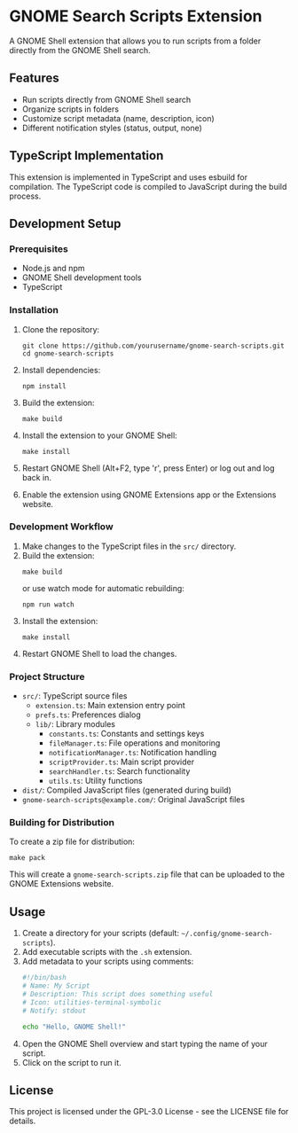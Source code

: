 # GNOME Search Scripts Extension

A GNOME Shell extension that allows you to run scripts from a folder directly from the GNOME Shell search.

## Features

- Run scripts directly from GNOME Shell search
- Organize scripts in folders
- Customize script metadata (name, description, icon)
- Different notification styles (status, output, none)

## TypeScript Implementation

This extension is implemented in TypeScript and uses esbuild for compilation. The TypeScript code is compiled to JavaScript during the build process.

## Development Setup

### Prerequisites

- Node.js and npm
- GNOME Shell development tools
- TypeScript

### Installation

1. Clone the repository:
   ```
   git clone https://github.com/yourusername/gnome-search-scripts.git
   cd gnome-search-scripts
   ```

2. Install dependencies:
   ```
   npm install
   ```

3. Build the extension:
   ```
   make build
   ```

4. Install the extension to your GNOME Shell:
   ```
   make install
   ```

5. Restart GNOME Shell (Alt+F2, type 'r', press Enter) or log out and log back in.

6. Enable the extension using GNOME Extensions app or the Extensions website.

### Development Workflow

1. Make changes to the TypeScript files in the `src/` directory.
2. Build the extension:
   ```
   make build
   ```
   or use watch mode for automatic rebuilding:
   ```
   npm run watch
   ```
3. Install the extension:
   ```
   make install
   ```
4. Restart GNOME Shell to load the changes.

### Project Structure

- `src/`: TypeScript source files
  - `extension.ts`: Main extension entry point
  - `prefs.ts`: Preferences dialog
  - `lib/`: Library modules
    - `constants.ts`: Constants and settings keys
    - `fileManager.ts`: File operations and monitoring
    - `notificationManager.ts`: Notification handling
    - `scriptProvider.ts`: Main script provider
    - `searchHandler.ts`: Search functionality
    - `utils.ts`: Utility functions
- `dist/`: Compiled JavaScript files (generated during build)
- `gnome-search-scripts@example.com/`: Original JavaScript files

### Building for Distribution

To create a zip file for distribution:

```
make pack
```

This will create a `gnome-search-scripts.zip` file that can be uploaded to the GNOME Extensions website.

## Usage

1. Create a directory for your scripts (default: `~/.config/gnome-search-scripts`).
2. Add executable scripts with the `.sh` extension.
3. Add metadata to your scripts using comments:
   ```bash
   #!/bin/bash
   # Name: My Script
   # Description: This script does something useful
   # Icon: utilities-terminal-symbolic
   # Notify: stdout

   echo "Hello, GNOME Shell!"
   ```
4. Open the GNOME Shell overview and start typing the name of your script.
5. Click on the script to run it.

## License

This project is licensed under the GPL-3.0 License - see the LICENSE file for details.
